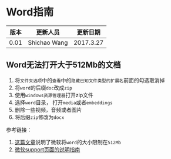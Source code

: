 # Word指南

|版本|更新人员|更新日期|
|---|-------|-------|
|0.01|Shichao Wang|2017.3.27|

## Word无法打开大于512Mb的文档

1.  将`文件夹选项`中的`查看`中的`隐藏已知文件类型的扩展名`前面的勾选取消掉
2.  将`word`的后缀`doc`改成`zip`
3.  使用`windows资源管理器`打开zip文件
4.  选择`word`目录， 打开`media`或者`embeddings`
5.  删除一些视频，音频或者图片
6.  将后缀`zip`修改为`docx`

参考链接：
1. [这篇文章](https://support.microsoft.com/en-us/kb/211489)说明了微软将`word`的大小限制在`512Mb`
2. [微软support页面的说明指南](https://support.microsoft.com/en-us/kb/2599449)


 







